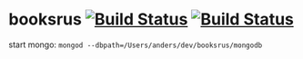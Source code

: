 # booksrus [![Build Status](https://travis-ci.org/Andersos/booksrus.svg?branch=master)](https://travis-ci.org/Andersos/booksrus) [![Build Status](https://snap-ci.com/Andersos/booksrus/branch/master/build_image)](https://snap-ci.com/Andersos/booksrus/branch/master)


start mongo:
`mongod --dbpath=/Users/anders/dev/booksrus/mongodb`

